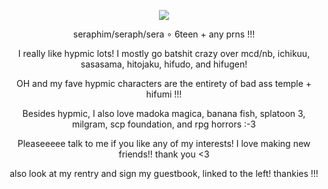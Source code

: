<p align="center">
<img src="https://i.imgur.com/9XNIwmv.png"/>
</p>
<p align="center">
  seraphim/seraph/sera ∘ 6teen + any prns !!!
</p>
<p align="center">
I really like hypmic lots! I mostly go batshit crazy over mcd/nb, ichikuu, sasasama, hitojaku, hifudo, and hifugen!
</p>
<p align="center">
OH and my fave hypmic characters are the entirety of bad ass temple + hifumi !!!
</p>
<p align="center">
Besides hypmic, I also love madoka magica, banana fish, splatoon 3, milgram, scp foundation, and rpg horrors :-3
</p>
<p align="center">
Pleaseeeee talk to me if you like any of my interests! I love making new friends!! thank you <3
</p>
<p align="center">
also look at my rentry and sign my guestbook, linked to the left! thankies !!! 
</p>
